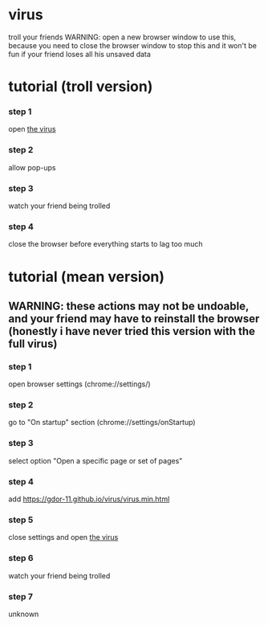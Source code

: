 # virus
troll your friends
WARNING: open a new browser window to use this, because you need to close the browser window to stop this and it won't be fun if your friend loses all his unsaved data

<h1>tutorial (troll version)</h1>

<h3>step 1</h3>

open <a href = 'https://gdor-11.github.io/virus/virus.min.html'>the virus</a>

<h3>step 2</h3>

allow pop-ups

<h3>step 3</h3>

watch your friend being trolled

<h3>step 4</h3>

close the browser before everything starts to lag too much

<h1>tutorial (mean version)</h1>

<h2>WARNING: these actions may not be undoable, and your friend may have to reinstall the browser (honestly i have never tried this version with the full virus)</h2>

<h3>step 1</h3>

open browser settings (chrome://settings/)

<h3>step 2</h3>

go to "On startup" section (chrome://settings/onStartup)

<h3>step 3</h3>

select option "Open a specific page or set of pages"

<h3>step 4</h3>

add https://gdor-11.github.io/virus/virus.min.html

<h3>step 5</h3>

close settings and open <a href = 'https://gdor-11.github.io/virus/virus.min.html'>the virus</a>

<h3>step 6</h3>

watch your friend being trolled

<h3>step 7</h3>

unknown
